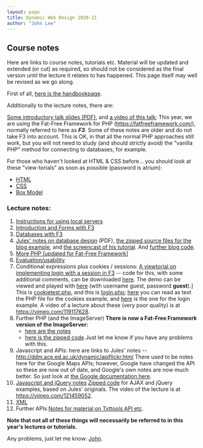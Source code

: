 ```yaml
---
layout: page
title: Dynamic Web Design 2020-21
author: "John Lee"
---
```


## Course notes

Here are links to course notes, tutorials etc. Material will be updated
and extended (or cut) as required, so should not be considered as the
final version until the lecture it relates to has happened. This page
itself may well be revised as we go along.

First of all, [here is the handbookpage](http://digital.eca.ed.ac.uk/ddmhandbook/category/dynamic-web-design-p00177/).

Additionally to the lecture notes, there are:

[Some introductory talk slides (PDF)](pdf/DWD-intro14.pdf), and [a video of this talk](https://vimeo.com/125231197); This year, we are using the Fat-Free Framework for PHP (<https://fatfreeframework.com/>), normally referred to here as **_F3_**. Some of these notes are older and do not take F3 into account. This is OK, in that all the normal PHP approaches still work, but you
will not need to study (and should strictly avoid) the "vanilla PHP"
method for connecting to databases, for example.

For those who haven't looked at HTML & CSS before... you should look at
these "view-torials" as soon as possible (password is atrium):

- [HTML](https://vimeo.com/109699027)
- [CSS](https://vimeo.com/110455453)
- [Box Model](https://vimeo.com/111536732)

### Lecture notes:

1.  [Instructions for using local servers](Lecture1/additional21.html)
2.  [Introduction and Forms with F3](Lecture1/IntroAndFormsWithF3.html "Intro and Forms")
3.  [Databases with F3](Lecture1/DatabasesWithF3.html "DBs with PHP")
4.  [Jules' notes on database design](pdf/jr_DWD_dbdesign.pdf) (PDF), [the zipped source files for the blog example](zip/jr_WK03_DWD_DBTutorial.zip), and [the screencast of his tutorial](https://vimeo.com/85351919). And [further blog code](zip/jr_blog2.zip).
5.  [More PHP [updated for Fat-Free Framework]](conditionalsPHP+F3.html)
6.  [Evaluation/usability](Lecture3/EvaluationNotes12.html)
7.  Conditional expressions plus cookies / sessions: [A viewtorial on implementing login with a session in F3](https://vid-linker-dev.eca.ed.ac.uk/linker.html?v=1_b1dg98o6%7C1_ztas5fkg%7C32599141%7C2010292&p=0&cv=1_b1dg98o6%7C1_ztas5fkg%7C32599141%7C2010292&cp=0)
    -- code for this, with some additional comments, can be downloaded
    [here](FFF-SimpleExampleS.zip). The demo can be viewed and played
    with
    [here](https://playground.eca.ed.ac.uk/~jlee/fatfree/FFF-SimpleExampleS/)
    (with username guest, password **guest**).] This is [cookietest.php](http://playground.eca.ed.ac.uk/~jlee/test/cookietest.php), and this is [login.php](http://playground.eca.ed.ac.uk/~jlee/test/login.php); [here](cookietest.txt) you can read as text the PHP file for the cookies example, and [here](login.txt) is the one for the login example. A video of a lecture about these (very poor quality) is at <https://vimeo.com/119117628>.
8.  Further PHP (and the ImageServer) **There is now a Fat-Free Framework version of the ImageServer:**
    - [here are the notes](PHP-F3-ImageServer.html)
    - [here is the zipped code](FFF-ImageServer-2.zip) Just let me know if you have any problems with this.
9.  Javascript and APIs: here are links to Jules' notes --
    <http://ddm.ace.ed.ac.uk/dynamic/apiflickr.html> There used to be notes here for the Google Maps APIs; however, Google have changed the API so these are now out of date, and Google's own notes are now much better. So just look at [the Google documentation here](https://developers.google.com/maps/documentation/javascript/).
10. [Javascript and jQuery notes](DWD-JS-jQ-notes.html)
    [Zipped code](AJAX.zip) for AJAX and jQuery examples, based on
    Jules' originals. The video of the lecture is at <https://vimeo.com/121459052>.
11. [XML](LectureXMLnotes09.html)
12. Further APIs [Notes for material on Txttools API etc](APInotesJL.html).

**Note that not all of these things will necessarily be referred to in
this year's lectures or tutorials.**

Any problems, just let me know: [John](mailto:J.Lee@ed.ac.uk).
